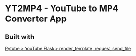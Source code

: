 # YT2MP4 - YouTube to MP4 Converter App

## Built with

 <a href="https://pytube.io/en/latest/#"> Pytube > YouTube
 <a href=" https://flask.palletsprojects.com/en/3.0.x/"> Flask > render_template, request, send_file
